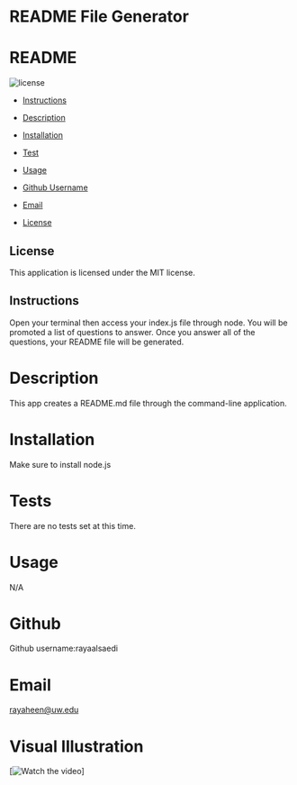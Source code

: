 # README File Generator
  # README
  ![license](https://img.shields.io/badge/license-MIT-blue.svg)
  * [Instructions](#instructions)
  * [Description](#description)
  * [Installation](#installation)
  * [Test](#tests)
  * [Usage](#usage)
  * [Github Username](#github)
  * [Email](#email)
  
  * [License](#license) 

  ## License 
  
  This application is licensed under the MIT license.
  

  ## Instructions
Open your terminal then access your index.js file through node. You will be promoted a list of questions to answer. Once you answer all of the questions, your README file will be generated.
   

  # Description
This app creates a README.md file through the command-line application. 

  # Installation
  Make sure to install node.js

  # Tests
  There are no tests set at this time.
  
  # Usage
  N/A

  # Github
  Github username:rayaalsaedi

  # Email
  rayaheen@uw.edu

  # Visual Illustration
  [![Watch the video](https://drive.google.com/drive/folders/12TYwCCJL6Tvl7HbwY3Rkn4mNTAFfsjjY?usp=sharing)]

